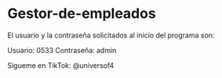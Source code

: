 # Gestor-de-empleados

El usuario y la contraseña solicitados al inicio del programa son:

Usuario: 0533
Contraseña: admin

Sigueme en TikTok: @universof4
